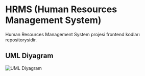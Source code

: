 # HRMS (Human Resources Management System)

Human Resources Management System projesi frontend kodları repositorysidir.


## UML Diyagram
![UML Diyagram](https://user-images.githubusercontent.com/83397231/121191842-070db600-c875-11eb-9fdc-4bb2235f46dd.jpg)
